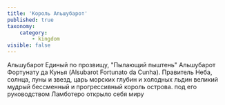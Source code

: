 ```yaml
---
title: 'Король Альшубарот'
published: true
taxonomy:
    category:
        - kingdom
visible: false
---
```


Альшубарот Единый по прозвищу, "Пылающий пыштень" Альшубарот Фортунату да Кунья (Alsubarot Fortunato da Cunha). Правитель Неба, солнца, луны и звезд, царь морских глубин и холодных льдин
великий мудрый бессменный и прогрессивный король острова.
под его руководством Ламботеро открыло себя миру